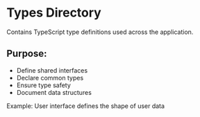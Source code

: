 # Types Directory

Contains TypeScript type definitions used across the application.

## Purpose:
- Define shared interfaces
- Declare common types
- Ensure type safety
- Document data structures

Example: User interface defines the shape of user data
